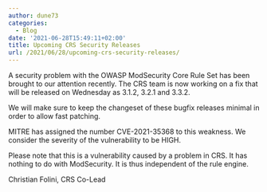 ```yaml
---
author: dune73
categories:
  - Blog
date: '2021-06-28T15:49:11+02:00'
title: Upcoming CRS Security Releases
url: /2021/06/28/upcoming-crs-security-releases/
---
```


A security problem with the OWASP ModSecurity Core Rule Set has been brought to our attention recently. The CRS team is now working on a fix that will be released on Wednesday as 3.1.2, 3.2.1 and 3.3.2.  
  
We will make sure to keep the changeset of these bugfix releases minimal in order to allow fast patching.  
  
MITRE has assigned the number CVE-2021-35368 to this weakness. We consider the severity of the vulnerability to be HIGH.  
  
Please note that this is a vulnerability caused by a problem in CRS. It has nothing to do with ModSecurity. It is thus independent of the rule engine.  
  
Christian Folini, CRS Co-Lead
